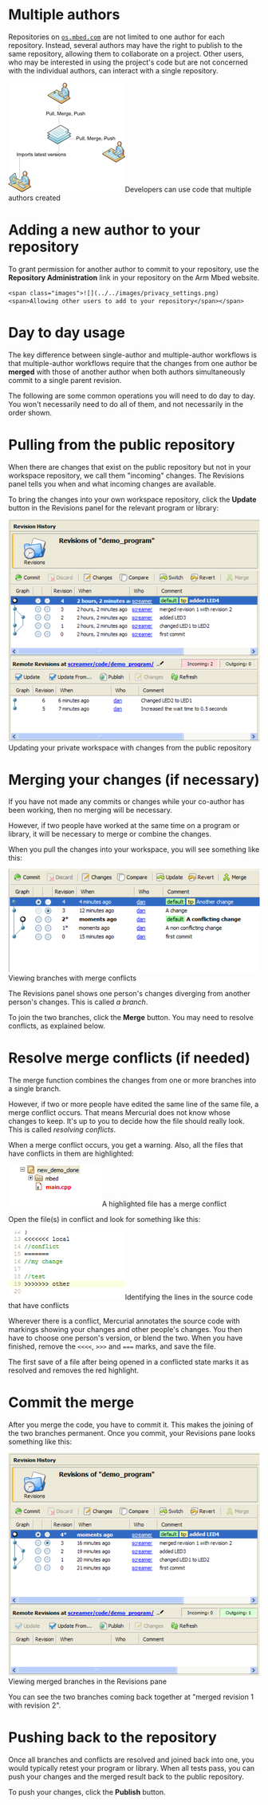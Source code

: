 # Multiple authors

Repositories on [`os.mbed.com`](https://os.mbed.com) are not limited to one author for each repository. Instead, several authors may have the right to publish to the same repository, allowing them to collaborate on a project. Other users, who may be interested in using the project's code but are not concerned with the individual authors, can interact with a single repository.

<span class="images">![](../../images/mult_authors.png)<span>Developers can use code that multiple authors created</span></span>

# Adding a new author to your repository

To grant permission for another author to commit to your repository, use the **Repository Administration** link in your repository on the Arm Mbed website.

	<span class="images">![](../../images/privacy_settings.png)<span>Allowing other users to add to your repository</span></span>

# Day to day usage

The key difference between single-author and multiple-author workflows is that multiple-author workflows require that the changes from one author be **merged** with those of another author when both authors simultaneously commit to a single parent revision.

The following are some common operations you will need to do day to day. You won't necessarily need to do all of them, and not necessarily in the order shown.

# Pulling from the public repository

When there are changes that exist on the public repository but not in your workspace repository, we call them "incoming" changes. The Revisions panel tells you when and what incoming changes are available.

To bring the changes into your own workspace repository, click the **Update** button in the Revisions panel for the relevant program or library:

<span class="images">![](../../images/multi_revision_history.png)<span>Updating your private workspace with changes from the public repository</span></span>

# Merging your changes (if necessary)

If you have not made any commits or changes while your co-author has been working, then no merging will be necessary.

However, if two people have worked at the same time on a program or library, it will be necessary to merge or combine the changes.

When you pull the changes into your workspace, you will see something like this:

<span class="images">![](../../images/changes_to_merge.png)<span>Viewing branches with merge conflicts</span></span>

The Revisions panel shows one person's changes diverging from another person's changes. This is called *a branch*.

To join the two branches, click the **Merge** button. You may need to resolve conflicts, as explained below.

# Resolve merge conflicts (if needed)

The merge function combines the changes from one or more branches into a single branch.

However, if two or more people have edited the same line of the same file, a merge conflict occurs. That means Mercurial does not know whose changes to keep. It's up to you to decide how the file should really look. This is called *resolving conflicts*.

When a merge conflict occurs, you get a warning. Also, all the files that have conflicts in them are highlighted:

<span class="images">![](../../images/conflict_files.png)<span>A highlighted file has a merge conflict</span></span>

Open the file(s) in conflict and look for something like this:

<span class="images">![](../../images/conflict_review.png)<span>Identifying the lines in the source code that have conflicts</span></span>

Wherever there is a conflict, Mercurial annotates the source code with markings showing your changes and other people's changes. You then have to choose one person's version, or blend the two. When you have finished, remove the ``<<<<``, ``>>>`` and ``===`` marks, and save the file.

The first save of a file after being opened in a conflicted state marks it as resolved and removes the red highlight.

# Commit the merge

After you merge the code, you have to commit it. This makes the joining of the two branches permanent. Once you commit, your Revisions pane looks something like this:

<span class="images">![](../../images/commit_merge.png)<span>Viewing merged branches in the Revisions pane</span></span>

You can see the two branches coming back together at "merged revision 1 with revision 2".

# Pushing back to the repository

Once all branches and conflicts are resolved and joined back into one, you would typically retest your program or library. When all tests pass, you can push your changes and the merged result back to the public repository.

To push your changes, click the **Publish** button.
